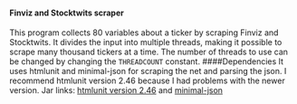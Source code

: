 #### Finviz and Stocktwits scraper
This program collects 80 variables about a ticker by scraping Finviz and Stocktwits. It divides the input into multiple threads, making it possible to scrape many thousand tickers at a time. The number of threads to use can be changed by changing the `THREADCOUNT` constant.
####Dependencies
It uses htmlunit and minimal-json for scraping the net and parsing the json. I recommend htmlunit version 2.46 because I had problems with the newer version.
Jar links: [htmlunit version 2.46](https://mvnrepository.com/artifact/net.sourceforge.htmlunit/htmlunit/2.46.0 "htmlunit version 2.46") and [minimal-json](https://jar-download.com/artifacts/com.eclipsesource.minimal-json "minimal-json")
